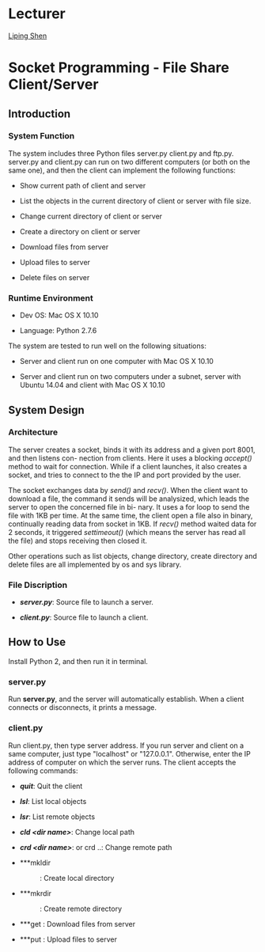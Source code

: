 # Lecturer
[Liping Shen](http://www.cs.sjtu.edu.cn/PeopleDetail.aspx?id=83)

# Socket Programming - File Share Client/Server

## Introduction
### System Function
The system includes three Python files server.py client.py and ftp.py. server.py and client.py can run on two different computers (or both on the same one), and then the client can implement the following functions:

* Show current path of client and server
* List the objects in the current directory of client or server with file size.* Change current directory of client or server* Create a directory on client or server* Download files from server* Upload files to server* Delete files on server

### Runtime Environment
* Dev OS: Mac OS X 10.10
* Language: Python 2.7.6
The system are tested to run well on the following situations:
* Server and client run on one computer with Mac OS X 10.10
* Server and client run on two computers under a subnet, server with Ubuntu 14.04 and client with Mac OS X 10.10## System  Design
### Architecture
The server creates a socket, binds it with its address and a given port 8001, and then listens con- nection from clients. Here it uses a blocking *accept()* method to wait for connection. While if a client launches, it also creates a socket, and tries to connect to the the IP and port provided by the user.The socket exchanges data by *send()* and *recv()*. When the client want to download a file, the command it sends will be analysized, which leads the server to open the concerned file in bi- nary. It uses a for loop to send the file with 1KB per time. At the same time, the client open a file also in binary, continually reading data from socket in 1KB. If *recv()* method waited data for 2 seconds, it triggered *settimeout()* (which means the server has read all the file) and stops receiving then closed it.
Other operations such as list objects, change directory, create directory and delete files are all implemented by os and sys library.
### File Discription
* ***server.py***: Source file to launch a server.
* ***client.py***: Source file to launch a client.
## How to Use
Install Python 2, and then run it in terminal.
### server.py
Run **server.py**, and the server will automatically establish. When a client connects or disconnects, it prints a message.
### client.py
Run client.py, then type server address. If you run server and client on a same computer, just type "localhost" or "127.0.0.1". Otherwise, enter the IP address of computer on which the server runs.The client accepts the following commands:
* ***quit***: Quit the client* ***lsl***: List local objects* ***lsr***: List remote objects* ***cld \<dir name>***: Change local path* ***crd \<dir name>***: or crd ..: Change remote path
* ***mkldir <dir name>: Create local directory* ***mkrdir <dir name>: Create remote directory* ***get <filename>: Download files from server* ***put <filename>: Upload files to server